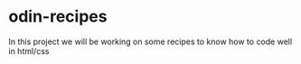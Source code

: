 # odin-recipes
In this project we will be working on some recipes to know how to code well in html/css